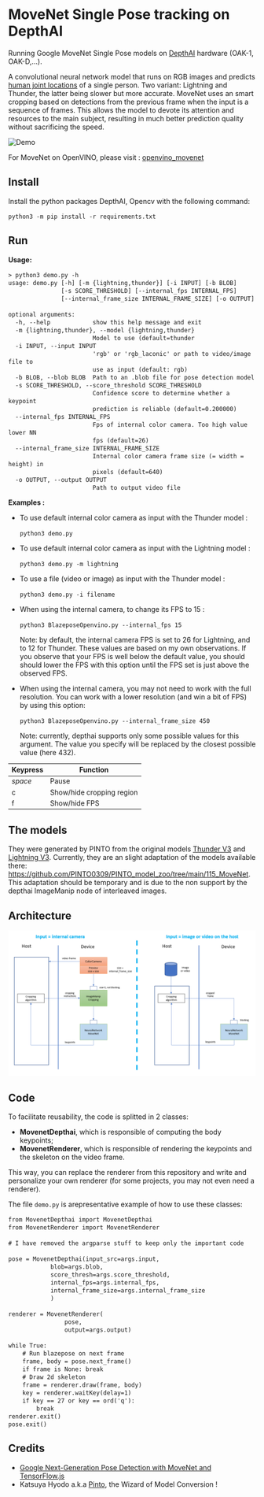 # MoveNet Single Pose tracking on DepthAI

Running Google MoveNet Single Pose models on [DepthAI](https://docs.luxonis.com/en/latest/) hardware (OAK-1, OAK-D,...).

A convolutional neural network model that runs on RGB images and predicts [human joint
locations](https://github.com/tensorflow/tfjs-models/tree/master/pose-detection#coco-keypoints-used-in-movenet-and-posenet) of a single person. Two variant: Lightning and Thunder, the latter being slower but more accurate.
MoveNet uses an smart cropping based on detections from the previous frame when the input is a sequence of frames. This allows the model to devote its attention and resources to the main subject, resulting in much better prediction quality without sacrificing the speed.

![Demo](img/dance.gif)

For MoveNet on OpenVINO, please visit : [openvino_movenet](https://github.com/geaxgx/openvino_movenet)



## Install

Install the python packages DepthAI, Opencv with the following command:
```
python3 -m pip install -r requirements.txt
```

## Run

**Usage:**

```
> python3 demo.py -h                                               
usage: demo.py [-h] [-m {lightning,thunder}] [-i INPUT] [-b BLOB]
               [-s SCORE_THRESHOLD] [--internal_fps INTERNAL_FPS]
               [--internal_frame_size INTERNAL_FRAME_SIZE] [-o OUTPUT]

optional arguments:
  -h, --help            show this help message and exit
  -m {lightning,thunder}, --model {lightning,thunder}
                        Model to use (default=thunder
  -i INPUT, --input INPUT
                        'rgb' or 'rgb_laconic' or path to video/image file to
                        use as input (default: rgb)
  -b BLOB, --blob BLOB  Path to an .blob file for pose detection model
  -s SCORE_THRESHOLD, --score_threshold SCORE_THRESHOLD
                        Confidence score to determine whether a keypoint
                        prediction is reliable (default=0.200000)
  --internal_fps INTERNAL_FPS
                        Fps of internal color camera. Too high value lower NN
                        fps (default=26)
  --internal_frame_size INTERNAL_FRAME_SIZE
                        Internal color camera frame size (= width = height) in
                        pixels (default=640)
  -o OUTPUT, --output OUTPUT
                        Path to output video file

```
**Examples :**

- To use default internal color camera as input with the Thunder model :

    ```python3 demo.py```

- To use default internal color camera as input with the Lightning model :

    ```python3 demo.py -m lightning```

- To use a file (video or image) as input with the Thunder model :

    ```python3 demo.py -i filename```

- When using the internal camera, to change its FPS to 15 : 

    ```python3 BlazeposeOpenvino.py --internal_fps 15```

    Note: by default, the internal camera FPS is set to 26 for Lightning, and to 12 for Thunder. These values are based on my own observations. If you observe that your FPS is well below the default value, you should should lower the FPS with this option until the FPS set is just above the observed FPS.

- When using the internal camera, you may not need to work with the full resolution. You can work with a lower resolution (and win a bit of FPS) by using this option: 

    ```python3 BlazeposeOpenvino.py --internal_frame_size 450```

    Note: currently, depthai supports only some possible values for this argument. The value you specify will be replaced by the closest possible value (here 432).


|Keypress|Function|
|-|-|
|*space*|Pause
|c|Show/hide cropping region|
|f|Show/hide FPS|



## The models 
They were generated by PINTO from the original models [Thunder V3](https://tfhub.dev/google/movenet/singlepose/thunder/3) and [Lightning V3](https://tfhub.dev/google/movenet/singlepose/lightning/3). Currently, they are an slight adaptation of the models available there: https://github.com/PINTO0309/PINTO_model_zoo/tree/main/115_MoveNet. This adaptation should be temporary and is due to the non support by the depthai ImageManip node of interleaved images.

## Architecture

![Architecture](img/movenet_nodes.png)

## Code

To facilitate reusability, the code is splitted in 2 classes:
-  **MovenetDepthai**, which is responsible of computing the body keypoints;
- **MovenetRenderer**, which is responsible of rendering the keypoints and the skeleton on the video frame. 

This way, you can replace the renderer from this repository and write and personalize your own renderer (for some projects, you may not even need a renderer).

The file ```demo.py``` is arepresentative example of how to use these classes:
```
from MovenetDepthai import MovenetDepthai
from MovenetRenderer import MovenetRenderer

# I have removed the argparse stuff to keep only the important code

pose = MovenetDepthai(input_src=args.input, 
            blob=args.blob,    
            score_thresh=args.score_threshold,           
            internal_fps=args.internal_fps,
            internal_frame_size=args.internal_frame_size
            )

renderer = MovenetRenderer(
                pose, 
                output=args.output)

while True:
    # Run blazepose on next frame
    frame, body = pose.next_frame()
    if frame is None: break
    # Draw 2d skeleton
    frame = renderer.draw(frame, body)
    key = renderer.waitKey(delay=1)
    if key == 27 or key == ord('q'):
        break
renderer.exit()
pose.exit()
```


## Credits
* [Google Next-Generation Pose Detection with MoveNet and TensorFlow.js](https://blog.tensorflow.org/2021/05/next-generation-pose-detection-with-movenet-and-tensorflowjs.html)
* Katsuya Hyodo a.k.a [Pinto](https://github.com/PINTO0309), the Wizard of Model Conversion !
